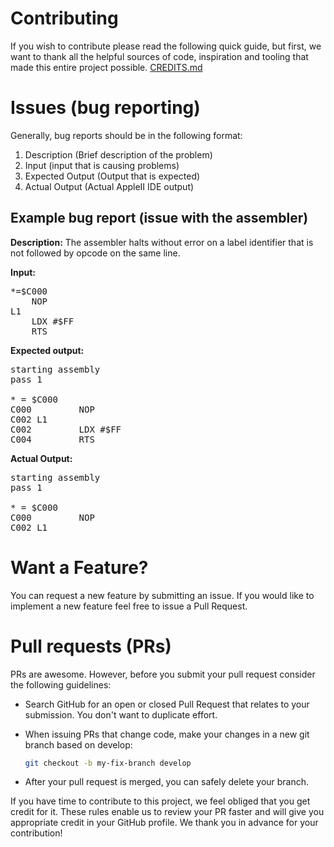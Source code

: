 Contributing
============

If you wish to contribute please read the following quick guide, but first, we want to thank all the helpful sources of code, inspiration and tooling that made this entire project possible. [CREDITS.md](https://github.com/RetroAppleJS/AppleII-IDE/blob/main/docs/CREDITS.md)


# Issues (bug reporting)
Generally, bug reports should be in the following format:

 1. Description (Brief description of the problem)
 2. Input (input that is causing problems)
 3. Expected Output (Output that is expected)
 4. Actual Output (Actual AppleII IDE output)

## Example bug report (issue with the assembler)

**Description:**
The assembler halts without error on a label identifier that is not followed by opcode on the same line. 

**Input:**
    
<pre>
*=$C000
    NOP
L1  
    LDX #$FF
    RTS
</pre>

**Expected output:**

<pre>
starting assembly
pass 1

* = $C000
C000         NOP
C002 L1 
C002         LDX #$FF
C004         RTS
</pre>


**Actual Output:**
<pre>
starting assembly
pass 1

* = $C000
C000         NOP
C002 L1 
</pre>

# Want a Feature?
You can request a new feature by submitting an issue. If you would like to implement a new feature feel free to issue a Pull Request.

# Pull requests (PRs)
PRs are awesome. However, before you submit your pull request consider the following guidelines:

 - Search GitHub for an open or closed Pull Request that relates to your submission. You don't want to duplicate effort.
 - When issuing PRs that change code, make your changes in a new git branch based on develop:

   ```bash
   git checkout -b my-fix-branch develop
   ```

 <!-- - Run the full test suite before submitting and make sure all tests pass (obviously =P).
 - Try to follow our [**coding style rules**]().
   Breaking them prevents the PR to pass the tests.
 - Refrain from fixing multiple issues in the same pull request. It's preferable to open multiple small PRs instead of one
   hard to review big one. Also, don't reuse old forks (or PRs) to fix new issues.
 - If the PR introduces a new feature or fixes an issue, please add the appropriate test case.)
 - We use commit notes to generate the changelog. It's extremely helpful if your commit messages adhere to the
 [**Git Commit Guidelines**](). 
 - If we suggest changes then:
   - Make the required updates.
   - Re-run the Angular test suite to ensure tests are still passing.
   - Rebase your branch and force push to your GitHub repository (this will update your Pull Request):

   ```bash
   git rebase develop -i
   git push origin my-fix-branch -f
   ```
   -->
 - After your pull request is merged, you can safely delete your branch.

If you have time to contribute to this project, we feel obliged that you get credit for it.
These rules enable us to review your PR faster and will give you appropriate credit in your GitHub profile.
We thank you in advance for your contribution!

<!--# Joining the team
We're looking for members to help maintaining the AppleII IDE.
Please see [this issue]() to express interest or comment on this note.-->
